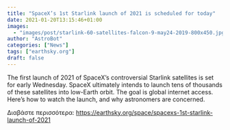 ```yaml
---
title: "SpaceX’s 1st Starlink launch of 2021 is scheduled for today"
date: 2021-01-20T13:15:46+01:00
images:
  - "images/post/starlink-60-satellites-falcon-9-may24-2019-800x450.jpg"
author: "AstroBot"
categories: ["News"]
tags: ["earthsky.org"]
draft: false
---
```


The first launch of 2021 of SpaceX’s controversial Starlink satellites is set for early Wednesday. SpaceX ultimately intends to launch tens of thousands of these satellites into low-Earth orbit. The goal is global internet access. Here’s how to watch the launch, and why astronomers are concerned.

Διαβάστε περισσότερα: https://earthsky.org/space/spacexs-1st-starlink-launch-of-2021
